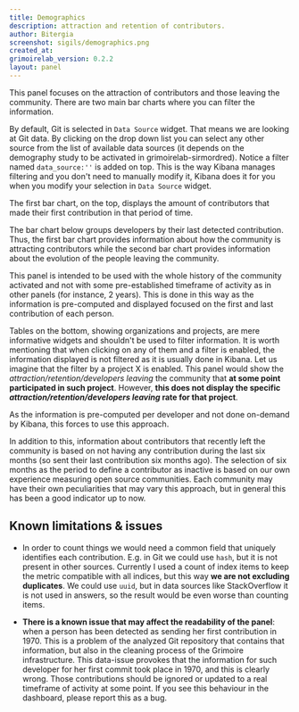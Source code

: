 ```yaml
---
title: Demographics
description: attraction and retention of contributors.
author: Bitergia
screenshot: sigils/demographics.png
created_at: 
grimoirelab_version: 0.2.2
layout: panel
---
```


This panel focuses on the attraction of contributors and those leaving the community.
There are two main bar charts where you can filter the information.

By default, Git is selected in `Data Source` widget. That means we are looking
at Git data. By clicking on the drop down list you can select any other source
from the list of available data sources (it depends on the demography study to
be activated in grimoirelab-sirmordred). Notice a filter named `data_source:''`
is added on top. This is the way Kibana manages filtering and you don't need to
manually modify it, Kibana does it for you when you modify your selection in
`Data Source` widget.

The first bar chart, on the top, displays the amount of contributors that made
their first contribution in that period of time.

The bar chart below groups developers by their last detected contribution.
Thus, the first bar chart provides information about how the community is
attracting contributors while the second bar chart provides information about
the evolution of the people leaving the community.

This panel is intended to be used with the whole history of the community
activated and not with some pre-established timeframe of activity as in other
panels (for instance, 2 years). This is done in this way as the information is
pre-computed and displayed focused on the first and last contribution of each
person.

Tables on the bottom, showing organizations and projects,
are mere informative widgets and shouldn't be used to filter information. It is
worth mentioning that when clicking on any of them and a filter is enabled,
the information displayed is not filtered as it is usually done in Kibana.
Let us imagine that the filter by a project X is enabled. This panel would
show the _attraction/retention/developers leaving_ the community that **at
some point participated in such project**. However, **this does not display
the specific _attraction/retention/developers leaving_ rate for that
project**.

As the information is pre-computed per developer and not done on-demand by
Kibana, this forces to use this approach.

In addition to this, information about contributors that recently left the
community is based on not having any contribution during the last six months
(so sent their last contribution six months ago). The selection of six months
as the period to define a contributor as inactive is based on our own experience
measuring open source communities. Each community may have their own
peculiarities that may vary this approach, but in general this has been a good
indicator up to now.

## Known limitations & issues

*  In order to count things we would need a common field that uniquely identifies
each contribution. E.g. in Git we could use `hash`, but it is not present in other
sources. Currently I used a count of index items to keep the metric compatible
with all indices, but this way **we are not excluding duplicates**. We could use
`uuid`, but in data sources like StackOverflow it is not used in answers, so
the result would be even worse than counting items.

* **There is a known issue that may affect the readability of the panel**:
when a person has been detected as sending her first contribution in 1970.
This is a problem of the analyzed Git repository that contains that information,
but also in the cleaning process of the Grimoire infrastructure. This data-issue
provokes that the information for such developer for her first commit took
place in 1970, and this is clearly wrong. Those contributions should be ignored or
updated to a real timeframe of activity at some point. If you see this behaviour
in the dashboard, please report this as a bug.
